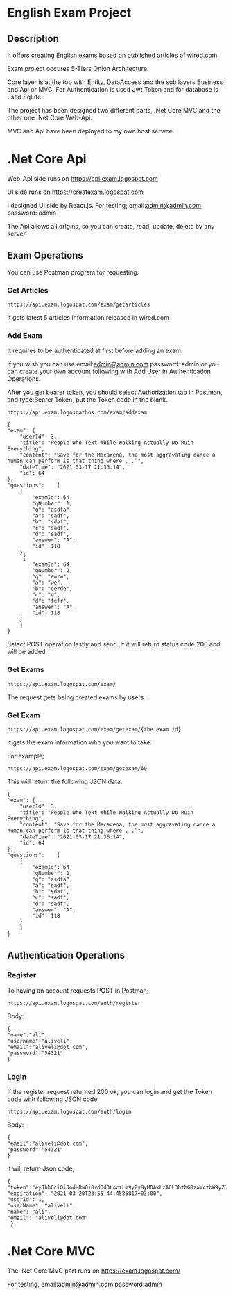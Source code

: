 
# English Exam Project

## Description

It offers creating English exams based on published articles of wired.com.

Exam project occures 5-Tiers Onion Architecture. 

Core layer is at the top with Entity, DataAccess and the sub layers Business and Api or MVC. 
For Authentication is used Jwt Token and for database is used SqLite.

The project has been designed two different parts, .Net Core MVC and the other one .Net Core Web-Api.

MVC and Api have been deployed to my own host service.

# .Net Core Api

Web-Api side runs on https://api.exam.logospat.com

UI side runs on https://createxam.logospat.com

I designed UI side by React.js. For testing; email:admin@admin.com password: admin

The Api allows all origins, so you can create, read, update, delete by any server.

## Exam Operations

You can use Postman program for requesting.

### Get Articles

`https://api.exam.logospat.com/exam/getarticles`

it gets latest 5 articles information released in wired.com

### Add Exam
It requires to be authenticated at first before adding an exam.

If you wish you can use email:admin@admin.com password: admin or you can create your own account following with Add User in Authentication Operations.

After you get bearer token, you should select Authorization tab in Postman, and type:Bearer Token, put the Token code in the blank. 

`https://api.exam.logospathos.com/exam/addexam`

    {
    "exam": {
        "userId": 3,
        "title": "People Who Text While Walking Actually Do Ruin Everything",
        "content": "Save for the Macarena, the most aggravating dance a human can perform is that thing where ...”",
        "dateTime": "2021-03-17 21:36:14",
        "id": 64
    },
    "questions":    [
        {
            "examId": 64,
            "qNumber": 1,
            "q": "asdfa",
            "a": "sadf",
            "b": "sdaf",
            "c": "sadf",
            "d": "sadf",
            "answer": "A",
            "id": 118
        },
         {
            "examId": 64,
            "qNumber": 2,
            "q": "ewrw",
            "a": "we",
            "b": "eerde",
            "c": "e",
            "d": "fefr",
            "answer": "A",
            "id": 118
        }
        ]
    }

Select POST operation lastly and send. If it will return status code 200 and will be added.



### Get Exams

`https://api.exam.logospat.com/exam/`

The request gets being created exams by users.

### Get Exam

`https://api.exam.logospat.com/exam/getexam/{the exam id}`

It gets the exam information who you want to take.

For example;

`https://api.exam.logospat.com/exam/getexam/60`

 This will return the following JSON data:

    {
    "exam": {
        "userId": 3,
        "title": "People Who Text While Walking Actually Do Ruin Everything",
        "content": "Save for the Macarena, the most aggravating dance a human can perform is that thing where ...”",
        "dateTime": "2021-03-17 21:36:14",
        "id": 64
    },
    "questions":    [
        {
            "examId": 64,
            "qNumber": 1,
            "q": "asdfa",
            "a": "sadf",
            "b": "sdaf",
            "c": "sadf",
            "d": "sadf",
            "answer": "A",
            "id": 118
        }
        ]
    }

## Authentication Operations

### Register
To having an account requests POST in Postman;

`https://api.exam.logospat.com/auth/register`

Body:
 
    {
    "name":"ali",
    "username":"aliveli",
    "email":"aliveli@dot.com",
    "password":"54321"
    }
    

### Login
If the register request returned 200 ok, you can login and get the Token code with following JSON code,

`https://api.exam.logospat.com/auth/login`

Body:

    {
    "email":"aliveli@dot.com",
    "password":"54321"
    }
    
it will return Json code, 
    
    {
    "token":"eyJhbGciOiJodHRwOi8vd3d3LnczLm9yZy8yMDAxLzA0L3htbGRzaWctbW9yZSNobWFyJVc2VySWQiOiIxIiwiZW1haWwiOiJzaW5hbkBkb3QuY29tIiwiaHR0cDovL3NjaGVtYXMueG1sc29hcC5vc...", 
    "expiration": "2021-03-20T23:55:44.4585817+03:00",
    "userId": 1,
    "userName": "aliveli",
    "name": "ali",
    "email": "aliveli@dot.com"
     }
     
# .Net Core MVC

The .Net Core MVC part runs on https://exam.logospat.com/

For testing, email:admin@admin.com password:admin
